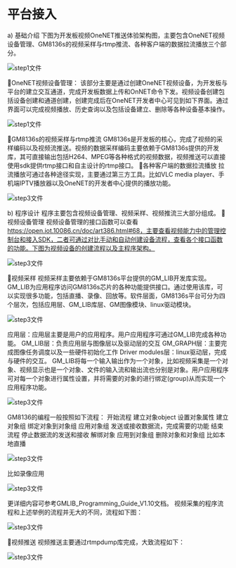 # 平台接入
a) 基础介绍
下图为开发板视频OneNET推送体验架构图，主要包含OneNET视频设备管理、GM8136s的视频采样与rtmp推流、各种客户端的数据拉流播放三个部分。

![step1文件](step1.png)

OneNET视频设备管理：
该部分主要是通过创建OneNET视频设备，为开发板与平台的建立交互通道，完成开发板数据上传和OnNET命令下发。视频设备创建包括设备创建和通道创建，创建完成后在OneNET开发者中心可见到如下界面。通过界面可以完成视频播放、历史查询以及包括设备建立、删除等各种设备基本操作。

![step1文件](step2.png)

GM8136s的视频采样与rtmp推流
GM8136s是开发板的核心，完成了视频的采样编码以及视频流推送。视频的数据采样编码主要依赖于GM8136s提供的开发库，其可直接输出包括H264、MPEG等各种格式的视频数据，视频推送可以直接使用sdk提供rtmp接口和自主设计的rtmp接口。
各种客户端的数据拉流播放
拉流播放可通过各种途径实现，主要通过第三方工具。比如VLC media player、手机端IPTV播放器以及OneNET的开发者中心提供的播放功能。

![step3文件](step3.png)

b) 程序设计
     程序主要包含视频设备管理、视频采样、视频推流三大部分组成。
视频设备管理
视频设备管理的接口函数可以查看
https://open.iot.10086.cn/doc/art386.html#68，主要查看视频能力中的管理控制台和接入SDK，二者可通过对比手动和自动创建设备流程，查看各个接口函数的功能。下图为视频设备的创建流程以及主程序架构。

![step3文件](step4.png)

视频采样
视频采样主要依赖于GM8136s平台提供的GM_LIB开发库实现。GM_LIB为应用程序访问GM8136s芯片的各种功能提供接口。通过使用该库，可以实现很多功能，包括直播、录像、回放等。软件层面，GM8136s平台可分为四个层次，包括应用层、GM_LIB库层、GM图像模块、linux驱动模块。

![step3文件](step5.png)

应用层：应用层主要是用户的应用程序。用户应用程序可通过GM_LIB完成各种功能。
GM_LIB层：负责应用层与图像层以及驱动层的交互
GM_GRAPH层：主要完成图像任务调度以及一些硬件初始化工作
Driver modules层：linux驱动层，完成与硬件的交互。
GM_LIB将每一个输入输出作为一个对象，比如视频采集是一个对象、视频显示也是一个对象、文件的输入流和输出流也分别是对象。用户应用程序可对每一个对象进行属性设置，并将需要的对象的进行绑定(group)从而实现一个应用程序功能。

![step3文件](step6.png)

GM8136的编程一般按照如下流程：
开始流程
建立对象object
设置对象属性
建立对象组
绑定对象到对象组
应用对象组
发送或接收数据流，完成需要的功能
结束流程
停止数据流的发送和接收
解绑对象
应用到对象组
删除对象和对象组
比如本地直播

![step3文件](step7.png)

比如录像应用

![step3文件](step8.png)

更详细内容可参考GMLIB_Programming_Guide_V1.10文档。
视频采集的程序流程和上述举例的流程并无大的不同，流程如下图：

![step3文件](step9.png)

视频推送
视频推送主要通过rtmpdump库完成，大致流程如下：

![step3文件](step10.png)



